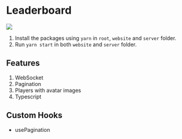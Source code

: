 # Leaderboard

![](https://i.imgur.com/GoFxoWk.png)

1. Install the packages using `yarn` in `root`, `website` and `server` folder.
2. Run `yarn start` in both `website` and `server` folder.

## Features
1. WebSocket
2. Pagination
3. Players with avatar images
4. Typescript

## Custom Hooks
- usePagination
